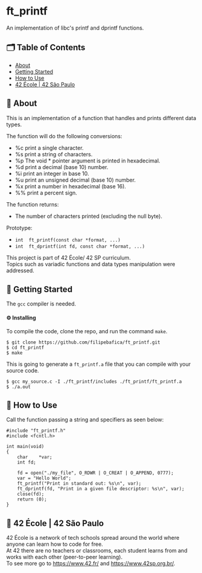 # ft_printf
An implementation of libc's printf and dprintf functions.

## 🗂 Table of Contents
* [About](#-about)
* [Getting Started](#-getting-started)
* [How to Use](#-how-to-use)
* [42 École | 42 São Paulo](#-42-école--42-são-paulo)

## 🧐 About
This is an implementation of a function that handles and prints different data types.

The function will do the following conversions:
* %c print a single character.
* %s print a string of characters.
* %p The void * pointer argument is printed in hexadecimal.
* %d print a decimal (base 10) number.
* %i print an integer in base 10.
* %u print an unsigned decimal (base 10) number.
* %x print a number in hexadecimal (base 16).
* %% print a percent sign.

The function returns:
* The number of characters printed (excluding the null byte).

Prototype: 
* `int	ft_printf(const char *format, ...)`
* `int	ft_dprintf(int fd, const char *format, ...)`

This project is part of 42 École/ 42 SP curriculum.\
Topics such as variadic functions and data types manipulation were addressed.

## 🏁 Getting Started
The `gcc` compiler is needed.

#### ⚙️ Installing
To compile the code, clone the repo, and run the command `make`.
```
$ git clone https://github.com/filipebafica/ft_printf.git
$ cd ft_printf
$ make
```
This is going to generate a `ft_printf.a` file that you can compile with your source code.
```
$ gcc my_source.c -I ./ft_printf/includes ./ft_printf/ft_printf.a
$ ./a.out
```
## 🎈 How to Use
Call the function passing a string and specifiers as seen below:
```
#include "ft_printf.h"
#include <fcntl.h>

int	main(void)
{
	char	*var;
	int	fd;
	
	fd = open("./my_file", O_RDWR | O_CREAT | O_APPEND, 0777);
	var = "Hello World";
	ft_printf("Print in standard out: %s\n", var);
	ft_dprintf(fd, "Print in a given file descriptor: %s\n", var);
	close(fd);
	return (0);
}
```
## 🏫 42 École | 42 São Paulo
42 École is a network of tech schools spread around the world where anyone can learn how to code for free.\
At 42 there are no teachers or classrooms, each student learns from and works with each other (peer-to-peer learning).\
To see more go to https://www.42.fr/ and https://www.42sp.org.br/.
